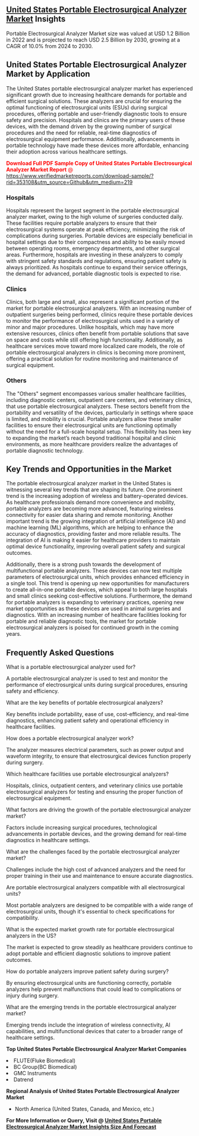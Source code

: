 <h2><a href="https://www.verifiedmarketreports.com/download-sample/?rid=353108&amp;utm_source=Github&amp;utm_medium=219" target="_blank">United States Portable Electrosurgical Analyzer Market</a> Insights</h2><p>Portable Electrosurgical Analyzer Market size was valued at USD 1.2 Billion in 2022 and is projected to reach USD 2.5 Billion by 2030, growing at a CAGR of 10.0% from 2024 to 2030.</p><p> <h2>United States Portable Electrosurgical Analyzer Market by Application</h2> <p>The United States portable electrosurgical analyzer market has experienced significant growth due to increasing healthcare demands for portable and efficient surgical solutions. These analyzers are crucial for ensuring the optimal functioning of electrosurgical units (ESUs) during surgical procedures, offering portable and user-friendly diagnostic tools to ensure safety and precision. Hospitals and clinics are the primary users of these devices, with the demand driven by the growing number of surgical procedures and the need for reliable, real-time diagnostics of electrosurgical equipment performance. Additionally, advancements in portable technology have made these devices more affordable, enhancing their adoption across various healthcare settings.</p> <p><p><span class=""><span style="color: #ff0000;"><strong>Download Full PDF Sample Copy of United States Portable Electrosurgical Analyzer Market Report</strong> @ </span><a href="https://www.verifiedmarketreports.com/download-sample/?rid=353108&amp;utm_source=Github&amp;utm_medium=219" target="_blank">https://www.verifiedmarketreports.com/download-sample/?rid=353108&amp;utm_source=Github&amp;utm_medium=219</a></span></p></p> <h3>Hospitals</h3> <p>Hospitals represent the largest segment in the portable electrosurgical analyzer market, owing to the high volume of surgeries conducted daily. These facilities require portable analyzers to ensure that their electrosurgical systems operate at peak efficiency, minimizing the risk of complications during surgeries. Portable devices are especially beneficial in hospital settings due to their compactness and ability to be easily moved between operating rooms, emergency departments, and other surgical areas. Furthermore, hospitals are investing in these analyzers to comply with stringent safety standards and regulations, ensuring patient safety is always prioritized. As hospitals continue to expand their service offerings, the demand for advanced, portable diagnostic tools is expected to rise.</p> <h3>Clinics</h3> <p>Clinics, both large and small, also represent a significant portion of the market for portable electrosurgical analyzers. With an increasing number of outpatient surgeries being performed, clinics require these portable devices to monitor the performance of electrosurgical units used in a variety of minor and major procedures. Unlike hospitals, which may have more extensive resources, clinics often benefit from portable solutions that save on space and costs while still offering high functionality. Additionally, as healthcare services move toward more localized care models, the role of portable electrosurgical analyzers in clinics is becoming more prominent, offering a practical solution for routine monitoring and maintenance of surgical equipment.</p> <h3>Others</h3> <p>The "Others" segment encompasses various smaller healthcare facilities, including diagnostic centers, outpatient care centers, and veterinary clinics, that use portable electrosurgical analyzers. These sectors benefit from the portability and versatility of the devices, particularly in settings where space is limited, and mobility is crucial. Portable analyzers allow these smaller facilities to ensure their electrosurgical units are functioning optimally without the need for a full-scale hospital setup. This flexibility has been key to expanding the market’s reach beyond traditional hospital and clinic environments, as more healthcare providers realize the advantages of portable diagnostic technology.</p> <h2>Key Trends and Opportunities in the Market</h2> <p>The portable electrosurgical analyzer market in the United States is witnessing several key trends that are shaping its future. One prominent trend is the increasing adoption of wireless and battery-operated devices. As healthcare professionals demand more convenience and mobility, portable analyzers are becoming more advanced, featuring wireless connectivity for easier data sharing and remote monitoring. Another important trend is the growing integration of artificial intelligence (AI) and machine learning (ML) algorithms, which are helping to enhance the accuracy of diagnostics, providing faster and more reliable results. The integration of AI is making it easier for healthcare providers to maintain optimal device functionality, improving overall patient safety and surgical outcomes.</p> <p>Additionally, there is a strong push towards the development of multifunctional portable analyzers. These devices can now test multiple parameters of electrosurgical units, which provides enhanced efficiency in a single tool. This trend is opening up new opportunities for manufacturers to create all-in-one portable devices, which appeal to both large hospitals and small clinics seeking cost-effective solutions. Furthermore, the demand for portable analyzers is expanding to veterinary practices, opening new market opportunities as these devices are used in animal surgeries and diagnostics. With an increasing number of healthcare facilities looking for portable and reliable diagnostic tools, the market for portable electrosurgical analyzers is poised for continued growth in the coming years.</p> <h2>Frequently Asked Questions</h2> <p>What is a portable electrosurgical analyzer used for?</p> <p>A portable electrosurgical analyzer is used to test and monitor the performance of electrosurgical units during surgical procedures, ensuring safety and efficiency.</p> <p>What are the key benefits of portable electrosurgical analyzers?</p> <p>Key benefits include portability, ease of use, cost-efficiency, and real-time diagnostics, enhancing patient safety and operational efficiency in healthcare facilities.</p> <p>How does a portable electrosurgical analyzer work?</p> <p>The analyzer measures electrical parameters, such as power output and waveform integrity, to ensure that electrosurgical devices function properly during surgery.</p> <p>Which healthcare facilities use portable electrosurgical analyzers?</p> <p>Hospitals, clinics, outpatient centers, and veterinary clinics use portable electrosurgical analyzers for testing and ensuring the proper function of electrosurgical equipment.</p> <p>What factors are driving the growth of the portable electrosurgical analyzer market?</p> <p>Factors include increasing surgical procedures, technological advancements in portable devices, and the growing demand for real-time diagnostics in healthcare settings.</p> <p>What are the challenges faced by the portable electrosurgical analyzer market?</p> <p>Challenges include the high cost of advanced analyzers and the need for proper training in their use and maintenance to ensure accurate diagnostics.</p> <p>Are portable electrosurgical analyzers compatible with all electrosurgical units?</p> <p>Most portable analyzers are designed to be compatible with a wide range of electrosurgical units, though it's essential to check specifications for compatibility.</p> <p>What is the expected market growth rate for portable electrosurgical analyzers in the US?</p> <p>The market is expected to grow steadily as healthcare providers continue to adopt portable and efficient diagnostic solutions to improve patient outcomes.</p> <p>How do portable analyzers improve patient safety during surgery?</p> <p>By ensuring electrosurgical units are functioning correctly, portable analyzers help prevent malfunctions that could lead to complications or injury during surgery.</p> <p>What are the emerging trends in the portable electrosurgical analyzer market?</p> <p>Emerging trends include the integration of wireless connectivity, AI capabilities, and multifunctional devices that cater to a broader range of healthcare settings.</p> </p><p><strong>Top United States Portable Electrosurgical Analyzer Market Companies</strong></p><div data-test-id=""><p><li>FLUTE(Fluke Biomedical)</li><li> BC Group(BC Biomedical)</li><li> GMC Instruments</li><li> Datrend</li></p><div><strong>Regional Analysis of&nbsp;United States Portable Electrosurgical Analyzer Market</strong></div><ul><li dir="ltr"><p dir="ltr">North America&nbsp;(United States, Canada, and Mexico, etc.)</p></li></ul><p><strong>For More Information or Query, Visit @&nbsp;</strong><strong><a href="https://www.verifiedmarketreports.com/product/portable-electrosurgical-analyzer-market/?utm_source=Github&amp;utm_medium=219" target="_blank">United States Portable Electrosurgical Analyzer Market Insights Size And Forecast</a></strong></p></div>
